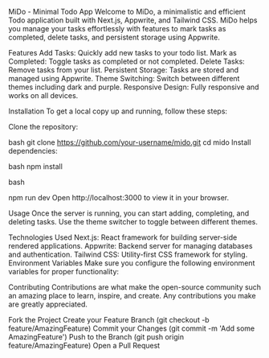 MiDo - Minimal Todo App
Welcome to MiDo, a minimalistic and efficient Todo application built with Next.js, Appwrite, and Tailwind CSS. MiDo helps you manage your tasks effortlessly with features to mark tasks as completed, delete tasks, and persistent storage using Appwrite.


Features
Add Tasks: Quickly add new tasks to your todo list.
Mark as Completed: Toggle tasks as completed or not completed.
Delete Tasks: Remove tasks from your list.
Persistent Storage: Tasks are stored and managed using Appwrite.
Theme Switching: Switch between different themes including dark and purple.
Responsive Design: Fully responsive and works on all devices.


Installation
To get a local copy up and running, follow these steps:

Clone the repository:

bash
git clone https://github.com/your-username/mido.git
cd mido
Install dependencies:

bash
npm install


bash

npm run dev
Open http://localhost:3000 to view it in your browser.

Usage
Once the server is running, you can start adding, completing, and deleting tasks. Use the theme switcher to toggle between different themes.

Technologies Used
Next.js: React framework for building server-side rendered applications.
Appwrite: Backend server for managing databases and authentication.
Tailwind CSS: Utility-first CSS framework for styling.
Environment Variables
Make sure you configure the following environment variables for proper functionality:

Contributing
Contributions are what make the open-source community such an amazing place to learn, inspire, and create. Any contributions you make are greatly appreciated.

Fork the Project
Create your Feature Branch (git checkout -b feature/AmazingFeature)
Commit your Changes (git commit -m 'Add some AmazingFeature')
Push to the Branch (git push origin feature/AmazingFeature)
Open a Pull Request
